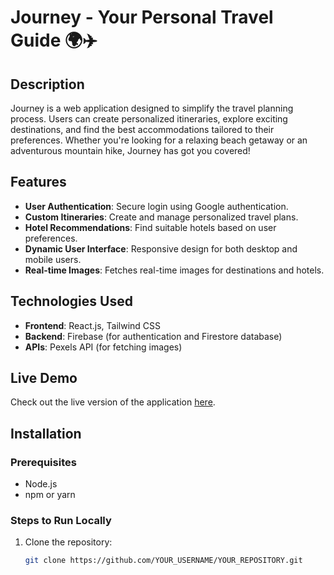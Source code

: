 # Journey - Your Personal Travel Guide 🌍✈️

## Description
Journey is a web application designed to simplify the travel planning process. Users can create personalized itineraries, explore exciting destinations, and find the best accommodations tailored to their preferences. Whether you're looking for a relaxing beach getaway or an adventurous mountain hike, Journey has got you covered!

## Features
- **User Authentication**: Secure login using Google authentication.
- **Custom Itineraries**: Create and manage personalized travel plans.
- **Hotel Recommendations**: Find suitable hotels based on user preferences.
- **Dynamic User Interface**: Responsive design for both desktop and mobile users.
- **Real-time Images**: Fetches real-time images for destinations and hotels.

## Technologies Used
- **Frontend**: React.js, Tailwind CSS
- **Backend**: Firebase (for authentication and Firestore database)
- **APIs**: Pexels API (for fetching images)

## Live Demo
Check out the live version of the application [here](YOUR_DEPLOYMENT_URL).

## Installation

### Prerequisites
- Node.js
- npm or yarn

### Steps to Run Locally
1. Clone the repository:
   ```bash
   git clone https://github.com/YOUR_USERNAME/YOUR_REPOSITORY.git

